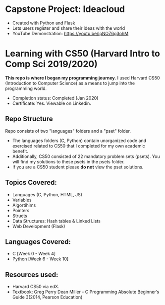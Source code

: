 # Capstone Project: Ideacloud
* Created with Python and Flask
* Lets users register and share their ideas with the world
* YouTube Demonstration: https://youtu.be/lpNOZ6g3ohM


# Learning with CS50 (Harvard Intro to Comp Sci 2019/2020)
**This repo is where I began my programming journey.** I used Harvard CS50 (Introduction to Computer Science) as a means to jump into the programming world.
* Completion status: Completed (Jan 2020)
* Certificate: Yes. Viewable on Linkedin. 

## Repo Structure
Repo consists of two "languages" folders and a "pset" folder. 
* The languages folders (C, Python) contain unorganized code and exercised related to CS50 that I completed for my own academic benefit. 
* Additionally, CS50 consisted of 22 mandatory problem sets (psets). You will find my solutions to these psets in the psets folder.
* If you are a CS50 student please **do not** view the pset solutions.

## Topics Covered:
* Languages (C, Python, HTML, JS)
* Variables
* Algortihims
* Pointers
* Structs
* Data Structures: Hash tables & Linked Lists
* Web Development (Flask)

## Languages Covered:
* C [Week 0 - Week 4]
* Python [Week 6 - Week 10]

## Resources used:
* Harvard CS50 via edX.
* Textbook: Greg Perry Dean Miller - C Programming Absolute Beginner’s Guide 3(2014, Pearson Education)
